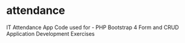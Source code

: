 # attendance
 IT Attendance App
Code used for - PHP Bootstrap 4 Form and CRUD Application Development Exercises
